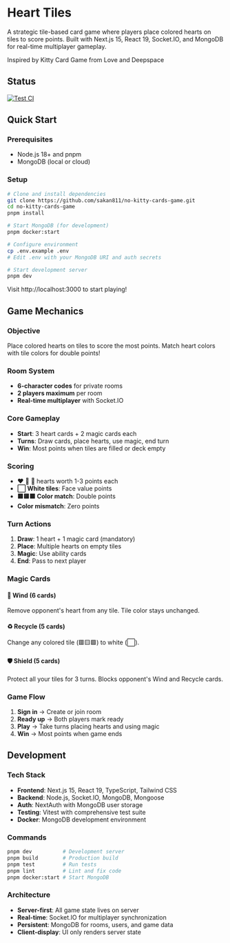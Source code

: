 # Heart Tiles

A strategic tile-based card game where players place colored hearts on tiles to score points. Built with Next.js 15, React 19, Socket.IO, and MongoDB for real-time multiplayer gameplay.

Inspired by Kitty Card Game from Love and Deepspace

## Status

[![Test CI](https://github.com/sakan811/no-kitty-cards-game/actions/workflows/ci.yml/badge.svg)](https://github.com/sakan811/no-kitty-cards-game/actions/workflows/ci.yml)

## Quick Start

### Prerequisites
- Node.js 18+ and pnpm
- MongoDB (local or cloud)

### Setup
```bash
# Clone and install dependencies
git clone https://github.com/sakan811/no-kitty-cards-game.git
cd no-kitty-cards-game
pnpm install

# Start MongoDB (for development)
pnpm docker:start

# Configure environment
cp .env.example .env
# Edit .env with your MongoDB URI and auth secrets

# Start development server
pnpm dev
```

Visit http://localhost:3000 to start playing!

## Game Mechanics

### Objective
Place colored hearts on tiles to score the most points. Match heart colors with tile colors for double points!

### Room System
- **6-character codes** for private rooms
- **2 players maximum** per room
- **Real-time multiplayer** with Socket.IO

### Core Gameplay
- **Start**: 3 heart cards + 2 magic cards each
- **Turns**: Draw cards, place hearts, use magic, end turn
- **Win**: Most points when tiles are filled or deck empty

### Scoring
- ❤️ 💛 💚 hearts worth 1-3 points each
- **⬜ White tiles**: Face value points
- **🟥🟨🟩 Color match**: Double points
- **Color mismatch**: Zero points

### Turn Actions
1. **Draw**: 1 heart + 1 magic card (mandatory)
2. **Place**: Multiple hearts on empty tiles
3. **Magic**: Use ability cards
4. **End**: Pass to next player

### Magic Cards

#### 💨 Wind (6 cards)
Remove opponent's heart from any tile. Tile color stays unchanged.

#### ♻️ Recycle (5 cards)
Change any colored tile (🟥🟨🟩) to white (⬜).

#### 🛡️ Shield (5 cards)
Protect all your tiles for 3 turns. Blocks opponent's Wind and Recycle cards.

### Game Flow
1. **Sign in** → Create or join room
2. **Ready up** → Both players mark ready
3. **Play** → Take turns placing hearts and using magic
4. **Win** → Most points when game ends

## Development

### Tech Stack
- **Frontend**: Next.js 15, React 19, TypeScript, Tailwind CSS
- **Backend**: Node.js, Socket.IO, MongoDB, Mongoose
- **Auth**: NextAuth with MongoDB user storage
- **Testing**: Vitest with comprehensive test suite
- **Docker**: MongoDB development environment

### Commands
```bash
pnpm dev          # Development server
pnpm build        # Production build
pnpm test         # Run tests
pnpm lint         # Lint and fix code
pnpm docker:start # Start MongoDB
```

### Architecture
- **Server-first**: All game state lives on server
- **Real-time**: Socket.IO for multiplayer synchronization
- **Persistent**: MongoDB for rooms, users, and game data
- **Client-display**: UI only renders server state